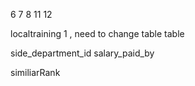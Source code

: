 6 7 8 11 12

localtraining 1 , need to change table table

side_department_id
salary_paid_by

similiarRank
